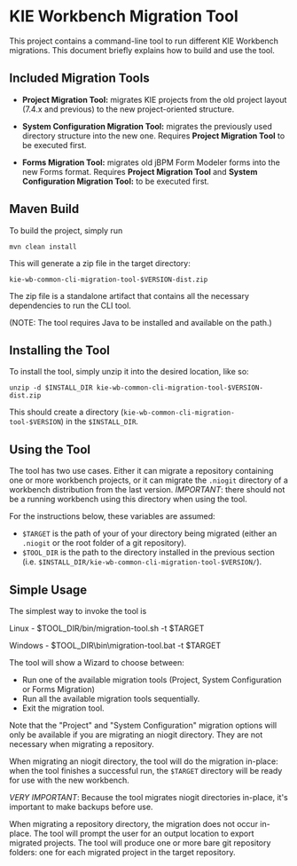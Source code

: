 KIE Workbench Migration Tool
============================

This project contains a command-line tool to run different KIE Workbench migrations. This document briefly explains how to build and use the tool.

Included Migration Tools
------------------------

* **Project Migration Tool:** migrates KIE projects from the old project layout (7.4.x and previous) to the new project-oriented structure.

* **System Configuration Migration Tool:** migrates the previously used directory structure into the new one. Requires **Project Migration Tool** to be executed first.

* **Forms Migration Tool:** migrates old jBPM Form Modeler forms into the new Forms format. Requires **Project Migration Tool** and **System Configuration Migration Tool:** to be executed first.

Maven Build
-----------

To build the project, simply run

    mvn clean install

This will generate a zip file in the target directory:

    kie-wb-common-cli-migration-tool-$VERSION-dist.zip

The zip file is a standalone artifact that contains all the necessary dependencies to run the CLI tool.

(NOTE: The tool requires Java to be installed and available on the path.)

Installing the Tool
-------------------

To install the tool, simply unzip it into the desired location, like so:

    unzip -d $INSTALL_DIR kie-wb-common-cli-migration-tool-$VERSION-dist.zip

This should create a directory (`kie-wb-common-cli-migration-tool-$VERSION`) in the `$INSTALL_DIR`.

Using the Tool
--------------

The tool has two use cases. Either it can migrate a repository containing one or more workbench projects, or it can migrate the `.niogit` directory of a workbench distribution from the last version. *IMPORTANT*: there should not be a running workbench using this directory when using the tool.

For the instructions below, these variables are assumed:

* `$TARGET` is the path of your of your directory being migrated (either an `.niogit` or the root folder of a git repository).
* `$TOOL_DIR` is the path to the directory installed in the previous section (i.e. `$INSTALL_DIR/kie-wb-common-cli-migration-tool-$VERSION/`).

Simple Usage
------------

The simplest way to invoke the tool is

Linux -
    $TOOL_DIR/bin/migration-tool.sh -t $TARGET


Windows -
    $TOOL_DIR\bin\migration-tool.bat -t $TARGET


The tool will show a Wizard to choose between:

* Run one of the available migration tools (Project, System Configuration or Forms Migration)
* Run all the available migration tools sequentially.
* Exit the migration tool. 

Note that the "Project" and "System Configuration" migration options will only be available if you are migrating an niogit directory. They are not necessary when migrating a repository.

When migrating an niogit directory, the tool will do the migration in-place: when the tool finishes a successful run, the `$TARGET` directory will be ready for use with the new workbench.

*VERY IMPORTANT*: Because the tool migrates niogit directories in-place, it's important to make backups before use.

When migrating a repository directory, the migration does not occur in-place. The tool will prompt the user for an output location to export migrated projects. The tool will produce one or more bare git repository folders: one for each migrated project in the target repository.

